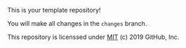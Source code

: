 This is your template repository!

You will make all changes in the `changes` branch.

This repository is licenssed under [MIT](../LICENSE) (c) 2019 GitHub, Inc.
